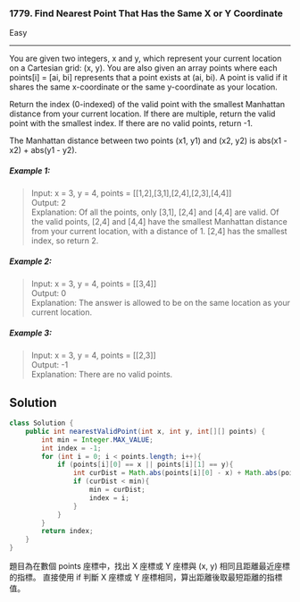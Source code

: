### 1779. Find Nearest Point That Has the Same X or Y Coordinate
Easy

------------

You are given two integers, x and y, which represent your current location on a Cartesian grid: (x, y). You are also given an array points where each points[i] = [ai, bi] represents that a point exists at (ai, bi). A point is valid if it shares the same x-coordinate or the same y-coordinate as your location.

Return the index (0-indexed) of the valid point with the smallest Manhattan distance from your current location. If there are multiple, return the valid point with the smallest index. If there are no valid points, return -1.

The Manhattan distance between two points (x1, y1) and (x2, y2) is abs(x1 - x2) + abs(y1 - y2).

##### Example 1:

> Input: x = 3, y = 4, points = [[1,2],[3,1],[2,4],[2,3],[4,4]]<br />
Output: 2<br />
Explanation: Of all the points, only [3,1], [2,4] and [4,4] are valid. Of the valid points, [2,4] and [4,4] have the smallest Manhattan distance from your current location, with a distance of 1. [2,4] has the smallest index, so return 2.

##### Example 2:

> Input: x = 3, y = 4, points = [[3,4]]<br />
Output: 0<br />
Explanation: The answer is allowed to be on the same location as your current location.

##### Example 3:

> Input: x = 3, y = 4, points = [[2,3]]<br />
Output: -1<br />
Explanation: There are no valid points.

## Solution
```java
class Solution {
    public int nearestValidPoint(int x, int y, int[][] points) {
        int min = Integer.MAX_VALUE;
        int index = -1;
        for (int i = 0; i < points.length; i++){
            if (points[i][0] == x || points[i][1] == y){
                int curDist = Math.abs(points[i][0] - x) + Math.abs(points[i][1] - y);
                if (curDist < min){
                    min = curDist;
                    index = i;
                }
            }
        }
        return index;
    }
}
```

題目為在數個 points 座標中，找出 X 座標或 Y 座標與 (x, y) 相同且距離最近座標的指標。
直接使用 if 判斷 X 座標或 Y 座標相同，算出距離後取最短距離的指標值。